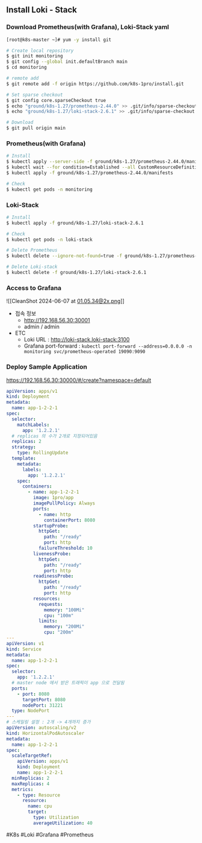 ## Install Loki - Stack 

### Download **Prometheus**(with Grafana)**, Loki-Stack yaml**
```bash
[root@k8s-master ~]# yum -y install git

# Create local repository
$ git init monitoring
$ git config --global init.defaultBranch main
$ cd monitoring

# remote add
$ git remote add -f origin https://github.com/k8s-1pro/install.git

# Set sparse checkout
$ git config core.sparseCheckout true
$ echo "ground/k8s-1.27/prometheus-2.44.0" >> .git/info/sparse-checkout
$ echo "ground/k8s-1.27/loki-stack-2.6.1" >> .git/info/sparse-checkout

# Download 
$ git pull origin main
```

### **Prometheus**(with Grafana) 
```bash
# Install
$ kubectl apply --server-side -f ground/k8s-1.27/prometheus-2.44.0/manifests/setup
$ kubectl wait --for condition=Established --all CustomResourceDefinition --namespace=monitoring
$ kubectl apply -f ground/k8s-1.27/prometheus-2.44.0/manifests

# Check
$ kubectl get pods -n monitoring
```

### **Loki-Stack**
```bash
# Install
$ kubectl apply -f ground/k8s-1.27/loki-stack-2.6.1

# Check
$ kubectl get pods -n loki-stack

# Delete Prometheus
$ kubectl delete --ignore-not-found=true -f ground/k8s-1.27/prometheus-2.44.0/manifests -f ground/k8s-1.27/prometheus-2.44.0/manifests/setup

# Delete Loki-stack
$ kubectl delete -f ground/k8s-1.27/loki-stack-2.6.1
```

### Access to Grafana
![[CleanShot 2024-06-07 at 01.05.34@2x.png]]
* 접속 정보
	* http://192.168.56.30:30001
	* admin / admin
* ETC
	* Loki URL : http://loki-stack.loki-stack:3100
	* Grafana port-forward : `kubectl port-forward --address=0.0.0.0 -n monitoring svc/prometheus-operated 19090:9090`

### Deploy Sample Application
https://192.168.56.30:30000/#/create?namespace=default

```yaml
apiVersion: apps/v1
kind: Deployment
metadata:
  name: app-1-2-2-1
spec:
  selector:
    matchLabels:
      app: '1.2.2.1'
  # replicas 의 수가 2개로 지정되어있음
  replicas: 2
  strategy:
    type: RollingUpdate
  template:
    metadata:
      labels:
        app: '1.2.2.1'
    spec:
      containers:
        - name: app-1-2-2-1
          image: 1pro/app
          imagePullPolicy: Always
          ports:
            - name: http
              containerPort: 8080
          startupProbe:
            httpGet:
              path: "/ready"
              port: http
            failureThreshold: 10
          livenessProbe:
            httpGet:
              path: "/ready"
              port: http
          readinessProbe:
            httpGet:
              path: "/ready"
              port: http
          resources:
            requests:
              memory: "100Mi"
              cpu: "100m"
            limits:
              memory: "200Mi"
              cpu: "200m"
---
apiVersion: v1
kind: Service
metadata:
  name: app-1-2-2-1
spec:
  selector:
    app: '1.2.2.1'
  # master node 에서 받은 트래픽이 app 으로 전달됨
  ports:
    - port: 8080
      targetPort: 8080
      nodePort: 31221
  type: NodePort
---
# 스케일링 설정 : 2개 -> 4개까지 증가
apiVersion: autoscaling/v2
kind: HorizontalPodAutoscaler
metadata:
  name: app-1-2-2-1
spec:
  scaleTargetRef:
    apiVersion: apps/v1
    kind: Deployment
    name: app-1-2-2-1
  minReplicas: 2
  maxReplicas: 4
  metrics:
    - type: Resource
      resource:
        name: cpu
        target:
          type: Utilization
          averageUtilization: 40
```

#K8s #Loki #Grafana #Prometheus